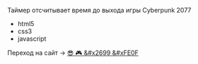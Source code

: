 Таймер отсчитывает время до выхода игры Сyberpunk 2077

<ul>
  <li>html5</li>
  <li>css3</li>
  <li>javascript</li>
</ul>

Переход на сайт -> <a href="https://umikitsune.github.io/Timer/">&#128526; &#127918; &#x2699 &#xFE0F</a>
